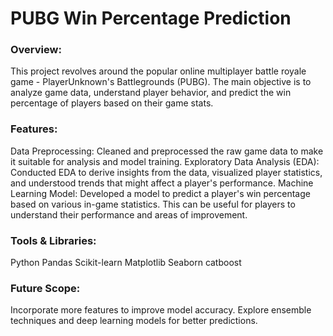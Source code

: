 # PUBG Win Percentage Prediction
### Overview:
This project revolves around the popular online multiplayer battle royale game - PlayerUnknown's Battlegrounds (PUBG). The main objective is to analyze game data, understand player behavior, and predict the win percentage of players based on their game stats.

### Features:
Data Preprocessing: Cleaned and preprocessed the raw game data to make it suitable for analysis and model training.
Exploratory Data Analysis (EDA): Conducted EDA to derive insights from the data, visualized player statistics, and understood trends that might affect a player's performance.
Machine Learning Model: Developed a model to predict a player's win percentage based on various in-game statistics. This can be useful for players to understand their performance and areas of improvement.
### Tools & Libraries:
Python
Pandas
Scikit-learn
Matplotlib
Seaborn
catboost
### Future Scope:
Incorporate more features to improve model accuracy.
Explore ensemble techniques and deep learning models for better predictions.
